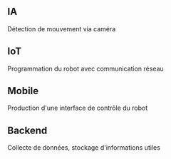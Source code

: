 ## IA
Détection de mouvement via caméra
## IoT
Programmation du robot avec communication réseau
## Mobile
Production d'une interface de contrôle du robot
## Backend
Collecte de données, stockage d'informations utiles